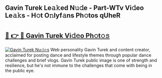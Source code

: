 ## Gavin Turek Le𝚊𝚔ed N𝚞𝚍e - Part-WTv Vi𝚍eo Le𝚊𝚔s - H𝚘t O𝚗lyf𝚊ns Ph𝚘tos qUheR

# <h2><a href="http://hf0h7o.feru.top/?c=Gavin+Turek">🔗 👉 🔴 Gavin Turek Vi𝚍𝚎o Ph𝚘t𝚘𝚜</a></h2>

[![Gavin Turek Nu𝚍𝚎s](https://i.imgur.com/0TWrTi3.gif)](http://hf0h7o.feru.top/?c=Gavin+Turek)
Web personality Gavin Turek and content creator, acclaimed for posting dance and lifestyle themes through popular dance challenges and brief vlogs. Gavin Turek public image is one of strength and resilience, but he's not immune to the challenges that come with being in the public eye. 
